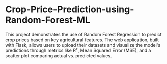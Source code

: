 # Crop-Price-Prediction-using-Random-Forest-ML
This project demonstrates the use of Random Forest Regression to predict crop prices based on key agricultural features. The web application, built with Flask, allows users to upload their datasets and visualize the model's predictions through metrics like R², Mean Squared Error (MSE), and a scatter plot comparing actual vs. predicted values.
